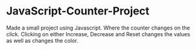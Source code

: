 # JavaScript-Counter-Project

Made a small project using Javascript. Where the counter changes on the click.
Clicking on either Increase, Decrease and Reset changes the values as well as changes the color.
